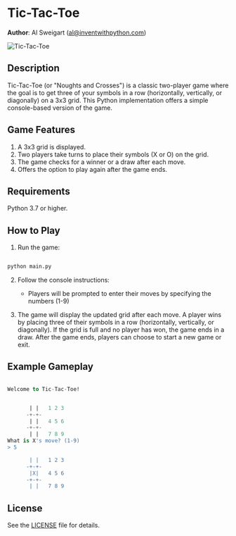 # Tic-Tac-Toe
**Author**: Al Sweigart (al@inventwithpython.com)

![Tic-Tac-Toe](https://encrypted-tbn0.gstatic.com/images?q=tbn:ANd9GcRTkb_woUCzB7qe14EvBXCkoqppO60xc_4Gmg&s)

## Description
Tic-Tac-Toe (or "Noughts and Crosses") is a classic two-player game where the goal is to get three of your symbols in a row (horizontally, vertically, or diagonally) on a 3x3 grid. This Python implementation offers a simple console-based version of the game.

## Game Features

1. A 3x3 grid is displayed.
2. Two players take turns to place their symbols (X or O) on the grid.
3. The game checks for a winner or a draw after each move.
4. Offers the option to play again after the game ends.

## Requirements

Python 3.7 or higher.

## How to Play

1. Run the game:
```bash

python main.py
```
2. Follow the console instructions:
   - Players will be prompted to enter their moves by specifying the numbers (1-9)

3. The game will display the updated grid after each move.
A player wins by placing three of their symbols in a row (horizontally, vertically, or diagonally). If the grid is full and no player has won, the game ends in a draw.
After the game ends, players can choose to start a new game or exit.

## Example Gameplay

```sql

Welcome to Tic-Tac-Toe!


       | |   1 2 3
      -+-+-
       | |   4 5 6
      -+-+-
       | |   7 8 9
What is X's move? (1-9)
> 5

       | |   1 2 3
      -+-+-
       |X|   4 5 6
      -+-+-
       | |   7 8 9
```

## License
See the [LICENSE](LICENSE) file for details.
